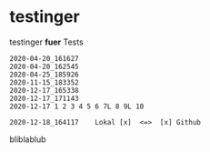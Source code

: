 # testinger

testinger **fuer** Tests


    2020-04-20_161627
    2020-04-20_162545
    2020-04-25_185926
    2020-11-15_183352
    2020-12-17_165338
    2020-12-17_171143 
    2020-12-17 1 2 3 4 5 6 7L 8 9L 10 
   
    2020-12-18_164117    Lokal [x]  <=>  [x] Github 


     
bliblablub
